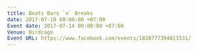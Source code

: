 ```yaml
---
title: Beats Bars `n` Breaks
date: 2017-07-10 08:00:00 +07:00
Event date: 2017-07-14 00:00:00 +07:00
Venue: Birdcage
Event URL: https://www.facebook.com/events/1820777394811531/
---
```


